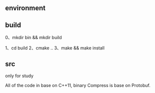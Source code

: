 ## environment

## build

0、mkdir bin && mkdir build

1、cd build
2、cmake ..
3、make && make install

## src
only for study

All of the code in base on C++11, binary Compress is base on Protobuf.
